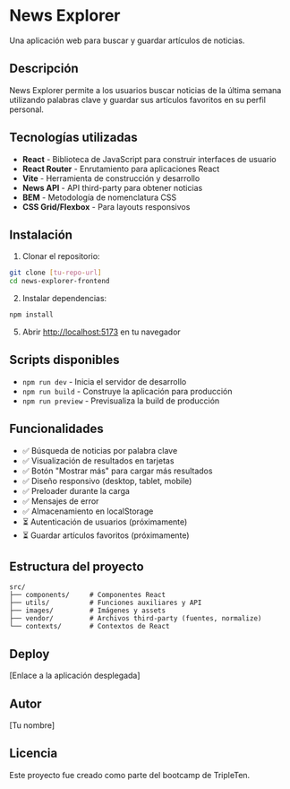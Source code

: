 # News Explorer

Una aplicación web para buscar y guardar artículos de noticias.

## Descripción

News Explorer permite a los usuarios buscar noticias de la última semana utilizando palabras clave y guardar sus artículos favoritos en su perfil personal.

## Tecnologías utilizadas

- **React** - Biblioteca de JavaScript para construir interfaces de usuario
- **React Router** - Enrutamiento para aplicaciones React
- **Vite** - Herramienta de construcción y desarrollo
- **News API** - API third-party para obtener noticias
- **BEM** - Metodología de nomenclatura CSS
- **CSS Grid/Flexbox** - Para layouts responsivos

## Instalación

1. Clonar el repositorio:
```bash
git clone [tu-repo-url]
cd news-explorer-frontend
```

2. Instalar dependencias:
```bash
npm install
```


5. Abrir [http://localhost:5173](http://localhost:5173) en tu navegador

## Scripts disponibles

- `npm run dev` - Inicia el servidor de desarrollo
- `npm run build` - Construye la aplicación para producción
- `npm run preview` - Previsualiza la build de producción

## Funcionalidades

- ✅ Búsqueda de noticias por palabra clave
- ✅ Visualización de resultados en tarjetas
- ✅ Botón "Mostrar más" para cargar más resultados
- ✅ Diseño responsivo (desktop, tablet, mobile)
- ✅ Preloader durante la carga
- ✅ Mensajes de error
- ✅ Almacenamiento en localStorage
- ⏳ Autenticación de usuarios (próximamente)
- ⏳ Guardar artículos favoritos (próximamente)

## Estructura del proyecto

```
src/
├── components/     # Componentes React
├── utils/          # Funciones auxiliares y API
├── images/         # Imágenes y assets
├── vendor/         # Archivos third-party (fuentes, normalize)
└── contexts/       # Contextos de React
```

## Deploy

[Enlace a la aplicación desplegada]

## Autor

[Tu nombre]

## Licencia

Este proyecto fue creado como parte del bootcamp de TripleTen.
